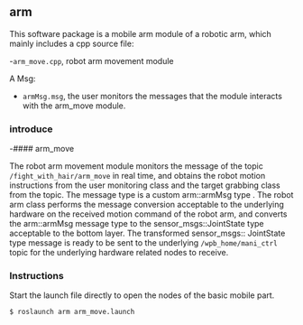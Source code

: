 ## arm

This software package is a mobile arm module of a robotic arm, which mainly includes a cpp source file:

-`arm_move.cpp`, robot arm movement module

A Msg:

* `armMsg.msg`, the user monitors the messages that the module interacts with the arm_move module.

### introduce

-#### arm_move

   The robot arm movement module monitors the message of the topic `/fight_with_hair/arm_move` in real time, and obtains the robot motion instructions from the user monitoring class and the target grabbing class from the topic. The message type is a custom arm::armMsg type . The robot arm class performs the message conversion acceptable to the underlying hardware on the received motion command of the robot arm, and converts the arm::armMsg message type to the sensor_msgs::JointState type acceptable to the bottom layer. The transformed sensor_msgs:: JointState type message is ready to be sent to the underlying `/wpb_home/mani_ctrl` topic for the underlying hardware related nodes to receive.

### Instructions

Start the launch file directly to open the nodes of the basic mobile part.

```sh
$ roslaunch arm arm_move.launch
```